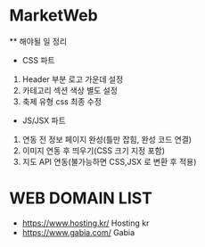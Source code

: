 # MarketWeb

** 해야될 일 정리
- CSS 파트
1. Header 부분 로고 가운데 설정
2. 카테고리 섹션 색상 별도 설정
3. 축제 유형 css 최종 수정

- JS/JSX 파트 
1. 연동 전 정보 페이지 완성(틀만 잡힘, 완성 코드 연결)
2. 이미지 연동 후 띄우기(CSS 크기 지정 포함)
3. 지도 API 연동(불가능하면 CSS,JSX 로 변환 후 적용)

# WEB DOMAIN LIST
- https://www.hosting.kr/ Hosting kr
- https://www.gabia.com/ Gabia

